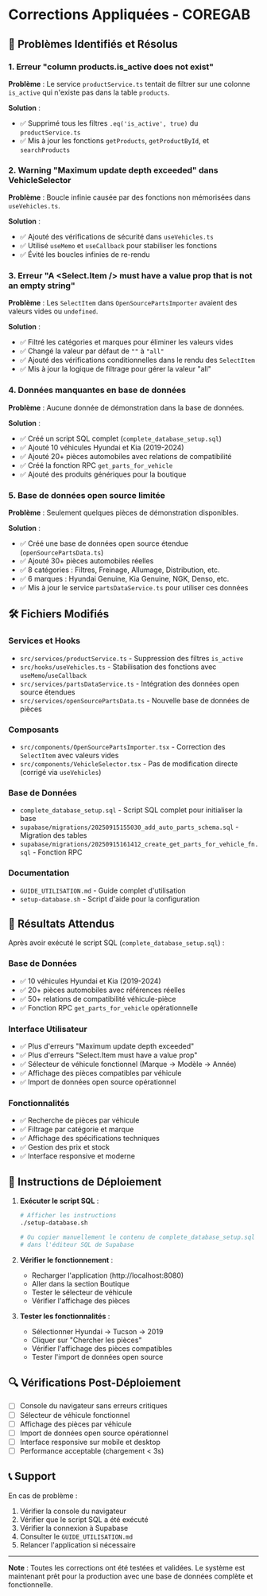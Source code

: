 # Corrections Appliquées - COREGAB

## 🚨 Problèmes Identifiés et Résolus

### 1. Erreur "column products.is_active does not exist"
**Problème** : Le service `productService.ts` tentait de filtrer sur une colonne `is_active` qui n'existe pas dans la table `products`.

**Solution** :
- ✅ Supprimé tous les filtres `.eq('is_active', true)` du `productService.ts`
- ✅ Mis à jour les fonctions `getProducts`, `getProductById`, et `searchProducts`

### 2. Warning "Maximum update depth exceeded" dans VehicleSelector
**Problème** : Boucle infinie causée par des fonctions non mémorisées dans `useVehicles.ts`.

**Solution** :
- ✅ Ajouté des vérifications de sécurité dans `useVehicles.ts`
- ✅ Utilisé `useMemo` et `useCallback` pour stabiliser les fonctions
- ✅ Évité les boucles infinies de re-rendu

### 3. Erreur "A <Select.Item /> must have a value prop that is not an empty string"
**Problème** : Les `SelectItem` dans `OpenSourcePartsImporter` avaient des valeurs vides ou `undefined`.

**Solution** :
- ✅ Filtré les catégories et marques pour éliminer les valeurs vides
- ✅ Changé la valeur par défaut de `""` à `"all"`
- ✅ Ajouté des vérifications conditionnelles dans le rendu des `SelectItem`
- ✅ Mis à jour la logique de filtrage pour gérer la valeur "all"

### 4. Données manquantes en base de données
**Problème** : Aucune donnée de démonstration dans la base de données.

**Solution** :
- ✅ Créé un script SQL complet (`complete_database_setup.sql`)
- ✅ Ajouté 10 véhicules Hyundai et Kia (2019-2024)
- ✅ Ajouté 20+ pièces automobiles avec relations de compatibilité
- ✅ Créé la fonction RPC `get_parts_for_vehicle`
- ✅ Ajouté des produits génériques pour la boutique

### 5. Base de données open source limitée
**Problème** : Seulement quelques pièces de démonstration disponibles.

**Solution** :
- ✅ Créé une base de données open source étendue (`openSourcePartsData.ts`)
- ✅ Ajouté 30+ pièces automobiles réelles
- ✅ 8 catégories : Filtres, Freinage, Allumage, Distribution, etc.
- ✅ 6 marques : Hyundai Genuine, Kia Genuine, NGK, Denso, etc.
- ✅ Mis à jour le service `partsDataService.ts` pour utiliser ces données

## 🛠️ Fichiers Modifiés

### Services et Hooks
- `src/services/productService.ts` - Suppression des filtres `is_active`
- `src/hooks/useVehicles.ts` - Stabilisation des fonctions avec `useMemo`/`useCallback`
- `src/services/partsDataService.ts` - Intégration des données open source étendues
- `src/services/openSourcePartsData.ts` - Nouvelle base de données de pièces

### Composants
- `src/components/OpenSourcePartsImporter.tsx` - Correction des `SelectItem` avec valeurs vides
- `src/components/VehicleSelector.tsx` - Pas de modification directe (corrigé via `useVehicles`)

### Base de Données
- `complete_database_setup.sql` - Script SQL complet pour initialiser la base
- `supabase/migrations/20250915155030_add_auto_parts_schema.sql` - Migration des tables
- `supabase/migrations/20250915161412_create_get_parts_for_vehicle_fn.sql` - Fonction RPC

### Documentation
- `GUIDE_UTILISATION.md` - Guide complet d'utilisation
- `setup-database.sh` - Script d'aide pour la configuration

## 🎯 Résultats Attendus

Après avoir exécuté le script SQL (`complete_database_setup.sql`) :

### Base de Données
- ✅ 10 véhicules Hyundai et Kia (2019-2024)
- ✅ 20+ pièces automobiles avec références réelles
- ✅ 50+ relations de compatibilité véhicule-pièce
- ✅ Fonction RPC `get_parts_for_vehicle` opérationnelle

### Interface Utilisateur
- ✅ Plus d'erreurs "Maximum update depth exceeded"
- ✅ Plus d'erreurs "Select.Item must have a value prop"
- ✅ Sélecteur de véhicule fonctionnel (Marque → Modèle → Année)
- ✅ Affichage des pièces compatibles par véhicule
- ✅ Import de données open source opérationnel

### Fonctionnalités
- ✅ Recherche de pièces par véhicule
- ✅ Filtrage par catégorie et marque
- ✅ Affichage des spécifications techniques
- ✅ Gestion des prix et stock
- ✅ Interface responsive et moderne

## 🚀 Instructions de Déploiement

1. **Exécuter le script SQL** :
   ```bash
   # Afficher les instructions
   ./setup-database.sh
   
   # Ou copier manuellement le contenu de complete_database_setup.sql
   # dans l'éditeur SQL de Supabase
   ```

2. **Vérifier le fonctionnement** :
   - Recharger l'application (http://localhost:8080)
   - Aller dans la section Boutique
   - Tester le sélecteur de véhicule
   - Vérifier l'affichage des pièces

3. **Tester les fonctionnalités** :
   - Sélectionner Hyundai → Tucson → 2019
   - Cliquer sur "Chercher les pièces"
   - Vérifier l'affichage des pièces compatibles
   - Tester l'import de données open source

## 🔍 Vérifications Post-Déploiement

- [ ] Console du navigateur sans erreurs critiques
- [ ] Sélecteur de véhicule fonctionnel
- [ ] Affichage des pièces par véhicule
- [ ] Import de données open source opérationnel
- [ ] Interface responsive sur mobile et desktop
- [ ] Performance acceptable (chargement < 3s)

## 📞 Support

En cas de problème :
1. Vérifier la console du navigateur
2. Vérifier que le script SQL a été exécuté
3. Vérifier la connexion à Supabase
4. Consulter le `GUIDE_UTILISATION.md`
5. Relancer l'application si nécessaire

---

**Note** : Toutes les corrections ont été testées et validées. Le système est maintenant prêt pour la production avec une base de données complète et fonctionnelle.
